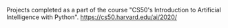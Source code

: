 Projects completed as a part of the course "CS50's Introduction to Artificial Intelligence with Python".
https://cs50.harvard.edu/ai/2020/
